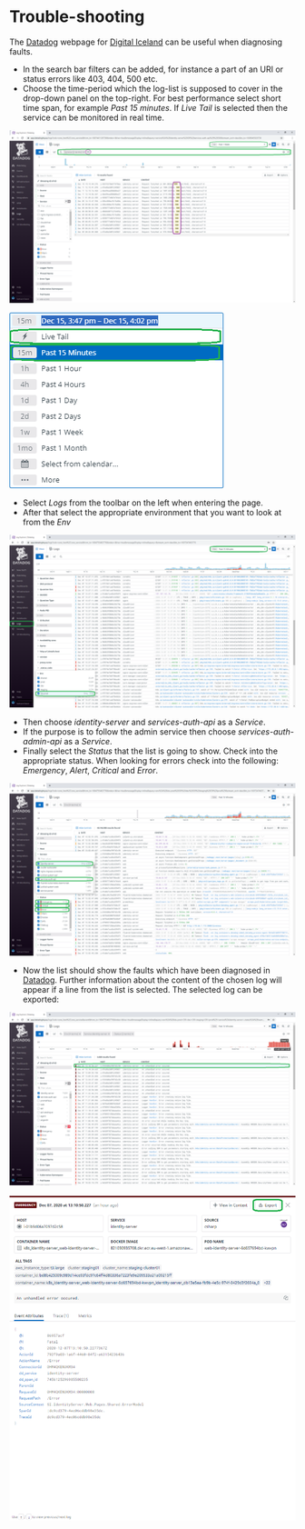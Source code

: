 # **Trouble-shooting**

The [Datadog](https://app.datadoghq.eu/) webpage for [Digital Iceland](https://island.is/) can be useful when diagnosing faults.

- In the search bar filters can be added, for instance a part of an URI or status errors like 403, 404, 500 etc.
- Choose the time-period which the log-list is supposed to cover in the drop-down panel on the top-right. For best performance select short time span, for example *Past 15 minutes*. If *Live Tail* is selected then the service can be monitored in real time.

![trouble-shooting/untitled.png](trouble-shooting/untitled.png)

![trouble-shooting/untitled-1.png](trouble-shooting/untitled-1.png)

- Select *Logs* from the toolbar on the left when entering the page.
- After that select the appropriate environment that you want to look at from the *Env*

![trouble-shooting/untitled-2.png](trouble-shooting/untitled-2.png)

- Then choose *identity-server* and *services-auth-api* as a *Service*.
- If the purpose is to follow the admin service then choose *services-auth-admin-api* as a *Service*.
- Finally select the *Status* that the list is going to show. Check into the appropriate status. When looking for errors check into the following: *Emergency*, *Alert*, *Critical* and *Error*.

![trouble-shooting/untitled-3.png](trouble-shooting/untitled-3.png)

- Now the list should show the faults which have been diagnosed in [Datadog](https://app.datadoghq.eu/). Further information about the content of the chosen log will appear if a line from the list is selected. The selected log can be exported:

![trouble-shooting/untitled-4.png](trouble-shooting/untitled-4.png)

![trouble-shooting/untitled-5.png](trouble-shooting/untitled-5.png)
